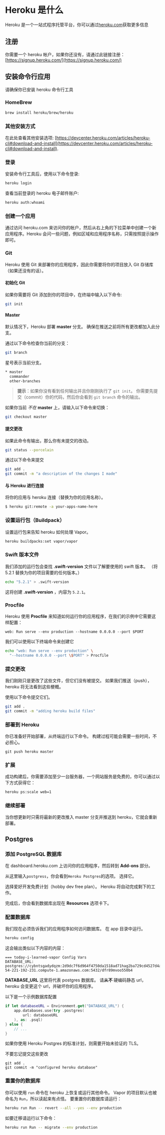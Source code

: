 # Heroku 是什么

Heroku 是一个一站式程序托管平台，你可以通过[heroku.com](https://www.heroku.com)获取更多信息

## 注册

你需要一个 heroku 帐户，如果你还没有，请通过此链接注册：[https://signup.heroku.com/](https://signup.heroku.com/)

## 安装命令行应用

请确保你已安装 heroku 命令行工具

### HomeBrew

```bash
brew install heroku/brew/heroku
```

### 其他安装方式

在此处查看其他安装选项: [https://devcenter.heroku.com/articles/heroku-cli#download-and-install](https://devcenter.heroku.com/articles/heroku-cli#download-and-install).

### 登录

安装命令行工具后，使用以下命令登录:

```bash
heroku login
```

查看当前登录的 heroku 电子邮件账户:

```bash
heroku auth:whoami
```

### 创建一个应用

通过访问 heroku.com 来访问你的帐户，然后从右上角的下拉菜单中创建一个新应用程序。Heroku 会问一些问题，例如区域和应用程序名称，只需按照提示操作即可。

### Git

Heroku 使用 Git 来部署你的应用程序，因此你需要将你的项目放入 Git 存储库（如果还没有的话）。

#### 初始化 Git

如果你需要将 Git 添加到你的项目中，在终端中输入以下命令:

```bash
git init
```

#### Master

默认情况下，Heroku 部署 **master** 分支。 确保在推送之前将所有更改都加入此分支。

通过以下命令检查你当前的分支：

```bash
git branch
```

星号表示当前分支。

```bash
* master
  commander
  other-branches
```

> **提示**：如果你没有看到任何输出并且你刚刚执行了 `git init`。 你需要先提交（commit）你的代码，然后你会看到 `git branch` 命令的输出。


如果你当前 _不在_ **master** 上，请输入以下命令来切换：

```bash
git checkout master
```

#### 提交更改

如果此命令有输出，那么你有未提交的改动。

```bash
git status --porcelain
```

通过以下命令来提交

```bash
git add .
git commit -m "a description of the changes I made"
```

#### 与 Heroku 进行连接

将你的应用与 heroku 连接（替换为你的应用名称）。

```bash
$ heroku git:remote -a your-apps-name-here
```

### 设置运行包（Buildpack）

设置运行包来告知 heroku 如何处理 Vapor。

```bash
heroku buildpacks:set vapor/vapor
```

### Swift 版本文件

我们添加的运行包会查找 **.swift-version** 文件以了解要使用的 swift 版本。 （将 5.2.1 替换为你的项目需要的任何版本。）

```bash
echo "5.2.1" > .swift-version
```

这将创建 **.swift-version** ，内容为 `5.2.1`。


### Procfile

Heroku 使用 **Procfile** 来知道如何运行你的应用程序，在我们的示例中它需要这样配置：

```
web: Run serve --env production --hostname 0.0.0.0 --port $PORT
```

我们可以使用以下终端命令来创建它

```bash
echo "web: Run serve --env production" \
  "--hostname 0.0.0.0 --port \$PORT" > Procfile
```

### 提交更改

我们刚刚只是更改了这些文件，但它们没有被提交。 如果我们推送（push），heroku 将无法看到这些梗概。

使用以下命令提交它们。

```bash
git add .
git commit -m "adding heroku build files"
```

### 部署到 Heroku

你已准备好开始部署，从终端运行以下命令。 构建过程可能会需要一些时间，不必担心。

```none
git push heroku master
```

### 扩展

成功构建后，你需要添加至少一台服务器，一个网站服务是免费的，你可以通过以下方式获得它：

```bash
heroku ps:scale web=1
```

### 继续部署

当你想更新时只需将最新的更改推入 master 分支并推送到 heroku，它就会重新部署。

## Postgres

### 添加 PostgreSQL 数据库

在 dashboard.heroku.com 上访问你的应用程序，然后转到 **Add-ons** 部分。

从这里输入`postgress`，你会看到`Heroku Postgres`的选项。 选择它。

选择爱好开发免费计划（hobby dev free plan）。 Heroku 将自动完成剩下的工作。

完成后，你会看到数据库出现在 **Resources** 选项卡下。

### 配置数据库

我们现在必须告诉我们的应用程序如何访问数据库。 在 app 目录中运行。

```bash
heroku config
```

这会输出类似以下内容的内容：

```none
=== today-i-learned-vapor Config Vars
DATABASE_URL: postgres://cybntsgadydqzm:2d9dc7f6d964f4750da1518ad71hag2ba729cd4527d4a18c70e024b11cfa8f4b@ec2-54-221-192-231.compute-1.amazonaws.com:5432/dfr89mvoo550b4
```

**DATABASE_URL** 这里将代表 postgres 数据库。 请**从不** 硬编码静态 url，heroku 会变更这个 url，并破坏你的应用程序。

以下是一个示例数据库配置

```swift
if let databaseURL = Environment.get("DATABASE_URL") {
    app.databases.use(try .postgres(
        url: databaseURL
    ), as: .psql)
} else {
    // ...
}
```

如果你使用 Heroku Postgres 的标准计划，则需要开始未验证的 TLS。

不要忘记提交这些更改

```none
git add .
git commit -m "configured heroku database"
```

### 重置你的数据库

你可以使用 `run` 命令在 heroku 上恢复或运行其他命令。 Vapor 的项目默认也被命名为 `Run`，所以读起来有点怪。
要重置你的数据库请运行：

```bash
heroku run Run -- revert --all --yes --env production
```

如要迁移请运行以下命令：

```bash
heroku run Run -- migrate --env production
```
